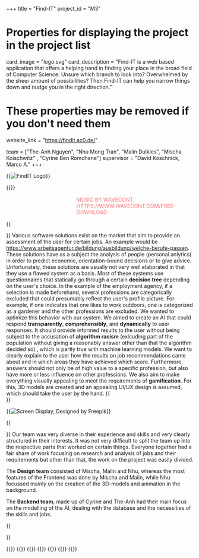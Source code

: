 +++
title = "Find-IT"
project_id = "M3"

# Properties for displaying the project in the project list
card_image = "logo.svg"
card_description = "Find-IT is a web based application that offers a helping hand in finding your place in the broad field of Computer Science. Unsure which branch to look into? Overwhelmed by the sheer amount of possibilities? Then Find-IT can help you narrow things down and nudge you in the right direction."


# These properties may be removed if you don't need them
website_link = "https://findit.ac0.de/"


team = ["The-Anh Nguyen", "Nhu Mong Tran", "Malin Dulkies", "Mischa Koischwitz" , "Cyrine Ben Romdhane"]
supervisor = "David Koschnick, Marco A."
+++

<style>
.project .findit-mediathek-container .mediathek-embed{
    margin-bottom: 0;
}
</style>

{{<image src="logo-word.svg" alt="FindIT Logo">}}

<!-- TODO: Add video -->
<div class="findit-mediathek-container">
{{<mediathek id="1d3e999bdc0bed94a648e0c766e0d53a" title="Our project demo">}}

<figcaption style="margin-left: 37.5%; text-align: left; margin-top: 1rem; color: #ff7578; text-transform: uppercase;">Music by Wavecont, https://www.wavecont.com/free-download</figcaption>
</div>

{{<section title="Our Goals">}}
Various software solutions exist on the market that aim to provide an assessment of the user for certain jobs. An example would be https://www.arbeitsagentur.de/bildung/ausbildung/welche-berufe-passen. These solutions have as a subject the analysis of people (personal anlytics) in order to predict economic, orientation-bound decisions or to give advice. Unfortunately, these solutions are usually not very well elaborated in that they use a flawed system as a basis. Most of these systems use questionnaires that statically go through a certain **decision tree** depending on the user's choice. In the example of the employment agency, if a selection is made beforehand, several professions are categorically excluded that could presumably reflect the user's profile picture. For example, if one indicates that one likes to work outdoors, one is categorized as a gardener and the other professions are excluded. We wanted to optimize this behavior with our system.
We aimed to create an AI that could respond **transparently**, **comprehensibly**, and **dynamically** to user responses. It should provide informed results to the user without being subject to the accusation of **algorithm racism** (exlcuding part of the population without giving a reasonably answer other than that the algorithm decided so) , which is partly true with machine learning models. We want to clearly explain to the user how the results on job recommendations came about and in which areas they have achieved which score. Furthermore, answers should not only be of high value to a specific profession, but also have more or less influence on other professions.
We also aim to make everything visually appealing to meet the requirements of **gamification**. For this, 3D models are created and an appealing UI/UX design is assumed, which should take the user by the hand.
{{</section>}}

{{<image src="screen-display.png" alt="Screen Display, Designed by Freepik" caption="FindIT Screen Display, Designed by Freepik">}}

<!-- {{<quote source="https://developer.mozilla.org/en-US/docs/Web/HTML/Element/blockquote" caption="me">}}
Klopf klopf! <br> Wer ist da ?<br> Niemand <br> Niemand wer?
{{</quote>}} -->

{{<section title="The Team">}}
Our team was very diverse in their experience and skills and very clearly structured in their interests. It was not very difficult to split the team up into the respective parts that worked on certain things. Everyone together had a fair share of work focusing on research and analysis of jobs and their requirements but other than that, the work on the project was easily divided.

The **Design team** consisted of Mischa, Malin and Nhu, whereas the most features of the Frontend was done by Mischa and Malin, while Nhu focussed mainly on the creation of the 3D-models and animation in the background.

The **Backend team**, made up of Cyrine and The-Anh had their main focus on the modelling of the AI, dealing with the database and the necessities of the skills and jobs.

{{</section >}}

{{<gallery>}}
{{<team-member image="mischa.png" name="Mischa Koischwitz">}}
{{<team-member image="malin.jpg" name="Malin Dulkies">}}
{{<team-member image="nhu.jpg" name="Nhu Mong Tran">}}
{{<team-member image="cyrine.jpg" name="Cyrine Ben Romdhane">}}
{{<team-member image="the.jpg" name="The-Anh Nguyen">}}
{{</gallery>}}
